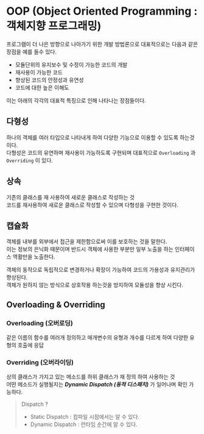 # OOP (Object Oriented Programming : 객체지향 프로그래밍)

프로그램이 더 나은 방향으로 나아가기 위한 개발 방법론으로 대표적으로는 다음과 같은 장점을 예를 들수 있다.

* 모듈단위의 유지보수 및 수정이 가능한 코드의 개발
* 재사용이 가능한 코드
* 향상된 코드의 안정성과 유연성
* 코드에 대한 높은 이해도

이는 아래의 각각의 대표적 특징으로 인해 나타나는 장점들이다.

## 다형성

하나의 객체를 여러 타입으로 나타내게 하여 다양한 기능으로 이용할 수 있도록 하는것이다.  
다형성은 코드의 유연하며 재사용이 가능하도록 구현되며 대표적으로 `Overloading` 과 `Overriding` 이 있다.

## 상속

기존의 클래스를 재 사용하여 새로운 클래스로 작성하는 것  
코드를 재사용하여 새로운 클래스로 작성할 수 있으며 다형성을 구현한 것이다.

## 캡슐화

객체를 내부를 외부에서 접근을 제한함으로써 이를 보호하는 것을 말한다.  
이는 정보의 은닉화 때문이며 반드시 객체에 사용한 부분만 일부 노출을 하는 인터페이스 역활만을 노출한다.  

객체의 동작으로 독립적으로 변경하거나 확장이 가능하여 코드의 가용성과 유지관리가 향상된다.  
객체가 원하지 않는 방식으로 상호작용 하는것을 방지하여 모듈성을 향상 시킨다.

## Overloading & Overriding

### Overloading (오버로딩)

같은 이름의 함수를 여러개 정의하고 매개변수의 유형과 개수를 다르게 하여 다양한 유형의 호출에 응답

### Overriding (오버라이딩)

상의 클래스가 가지고 있는 메소드를 하위 클래스가 재 정의 하여 사용하는 것  
어떤 메소드가 실행될지는 _**Dynamic Dispatch (동적 디스패치)**_ 가 일어나며 확인 가능하다.

> Dispatch ?
> * Static Dispatch : 컴파일 시점에서는 알 수 있다.
> * Dynamic Dispatch : 런타임 순간에 알 수 있다.